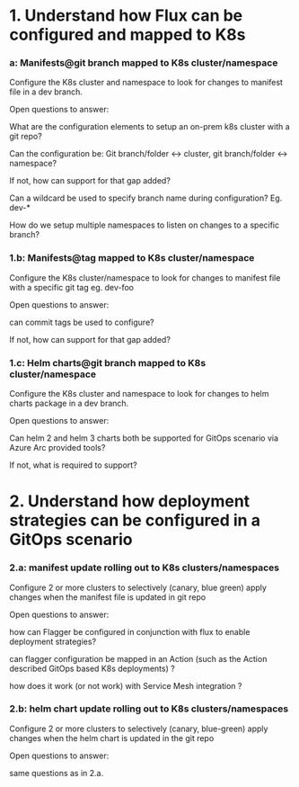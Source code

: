# 1. Understand how Flux can be configured and mapped to K8s 

### a: Manifests@git branch mapped to K8s cluster/namespace 

Configure the K8s cluster and namespace to look for changes to manifest file in a dev branch.  

Open questions to answer: 

What are the configuration elements to setup an on-prem k8s cluster with a git repo? 

Can the configuration be: Git branch/folder <-> cluster, git branch/folder <-> namespace?  

If not, how can support for that gap added? 

Can a wildcard be used to specify branch name during configuration? Eg. dev-* 

How do we setup multiple namespaces to listen on changes to a specific branch? 

### 1.b: Manifests@tag mapped to K8s cluster/namespace 

Configure the K8s cluster/namespace to look for changes to manifest file with a specific git tag eg. dev-foo 

Open questions to answer: 

can commit tags be used to configure?  

If not, how can support for that gap added? 

 

### 1.c: Helm charts@git branch mapped to K8s cluster/namespace 

Configure the K8s cluster and namespace to look for changes to helm charts package in a dev branch.  

Open questions to answer: 

Can helm 2 and helm 3 charts both be supported for GitOps scenario via Azure Arc provided tools? 

If not, what is required to support? 

# 2. Understand how deployment strategies can be configured in a GitOps scenario 

### 2.a: manifest update rolling out to K8s clusters/namespaces 

Configure 2 or more clusters to selectively (canary, blue green) apply changes when the manifest file is updated in git repo 

Open questions to answer: 

how can Flagger be configured in conjunction with flux to enable deployment strategies? 

can flagger configuration be mapped in an Action (such as the Action described GitOps based K8s deployments) ? 

how does it work (or not work) with Service Mesh integration ? 

### 2.b: helm chart update rolling out to K8s clusters/namespaces 

Configure 2 or more clusters to selectively (canary, blue-green) apply changes when the helm chart is updated in the git repo 

 Open questions to answer: 

same questions as in 2.a. 
